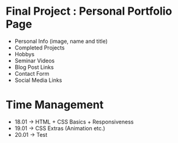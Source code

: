 # Final Project : Personal Portfolio Page
- Personal Info (image, name and title)
- Completed Projects
- Hobbys
- Seminar Videos
- Blog Post Links
- Contact Form
- Social Media Links

# Time Management
- 18.01 -> HTML + CSS Basics + Responsiveness
- 19.01 -> CSS Extras (Animation etc.)
- 20.01 -> Test

